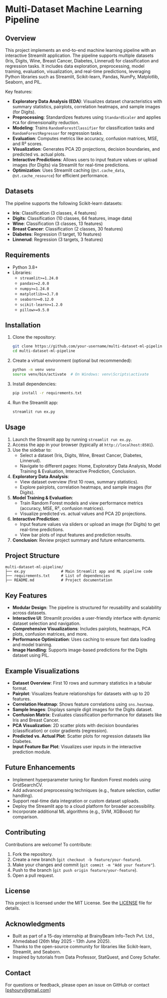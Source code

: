 # Multi-Dataset Machine Learning Pipeline

## Overview
This project implements an end-to-end machine learning pipeline with an interactive Streamlit application. The pipeline supports multiple datasets (Iris, Digits, Wine, Breast Cancer, Diabetes, Linnerud) for classification and regression tasks. It includes data exploration, preprocessing, model training, evaluation, visualization, and real-time predictions, leveraging Python libraries such as Streamlit, Scikit-learn, Pandas, NumPy, Matplotlib, Seaborn, and PIL.

Key features:
- **Exploratory Data Analysis (EDA)**: Visualizes dataset characteristics with summary statistics, pairplots, correlation heatmaps, and sample images (for Digits).
- **Preprocessing**: Standardizes features using `StandardScaler` and applies `PCA` for dimensionality reduction.
- **Modeling**: Trains `RandomForestClassifier` for classification tasks and `RandomForestRegressor` for regression tasks.
- **Evaluation**: Computes metrics like accuracy, confusion matrices, MSE, and R² scores.
- **Visualization**: Generates PCA 2D projections, decision boundaries, and predicted vs. actual plots.
- **Interactive Predictions**: Allows users to input feature values or upload images (for Digits) via Streamlit for real-time predictions.
- **Optimization**: Uses Streamlit caching (`@st.cache_data`, `@st.cache_resource`) for efficient performance.

## Datasets
The pipeline supports the following Scikit-learn datasets:
- **Iris**: Classification (3 classes, 4 features)
- **Digits**: Classification (10 classes, 64 features, image data)
- **Wine**: Classification (3 classes, 13 features)
- **Breast Cancer**: Classification (2 classes, 30 features)
- **Diabetes**: Regression (1 target, 10 features)
- **Linnerud**: Regression (3 targets, 3 features)

## Requirements
- Python 3.8+
- Libraries:
  - `streamlit>=1.24.0`
  - `pandas>=2.0.0`
  - `numpy>=1.24.0`
  - `matplotlib>=3.7.0`
  - `seaborn>=0.12.0`
  - `scikit-learn>=1.2.0`
  - `pillow>=9.5.0`

## Installation
1. Clone the repository:
   ```bash
   git clone https://github.com/your-username/multi-dataset-ml-pipeline.git
   cd multi-dataset-ml-pipeline
   ```
2. Create a virtual environment (optional but recommended):
   ```bash
   python -m venv venv
   source venv/bin/activate  # On Windows: venv\Scripts\activate
   ```
3. Install dependencies:
   ```bash
   pip install -r requirements.txt
   ```
4. Run the Streamlit app:
   ```bash
   streamlit run ex.py
   ```

## Usage
1. Launch the Streamlit app by running `streamlit run ex.py`.
2. Access the app in your browser (typically at `http://localhost:8501`).
3. Use the sidebar to:
   - Select a dataset (Iris, Digits, Wine, Breast Cancer, Diabetes, Linnerud).
   - Navigate to different pages: Home, Exploratory Data Analysis, Model Training & Evaluation, Interactive Prediction, Conclusion.
4. **Exploratory Data Analysis**:
   - View dataset overview (first 10 rows, summary statistics).
   - Explore pairplots, correlation heatmaps, and sample images (for Digits).
5. **Model Training & Evaluation**:
   - Train Random Forest models and view performance metrics (accuracy, MSE, R², confusion matrices).
   - Visualize predicted vs. actual values and PCA 2D projections.
6. **Interactive Prediction**:
   - Input feature values via sliders or upload an image (for Digits) to get real-time predictions.
   - View bar plots of input features and prediction results.
7. **Conclusion**: Review project summary and future enhancements.

## Project Structure
```
multi-dataset-ml-pipeline/
├── ex.py                # Main Streamlit app and ML pipeline code
├── requirements.txt     # List of dependencies
├── README.md            # Project documentation
```

## Key Features
- **Modular Design**: The pipeline is structured for reusability and scalability across datasets.
- **Interactive UI**: Streamlit provides a user-friendly interface with dynamic dataset selection and navigation.
- **Comprehensive Visualizations**: Includes pairplots, heatmaps, PCA plots, confusion matrices, and more.
- **Performance Optimization**: Uses caching to ensure fast data loading and model training.
- **Image Handling**: Supports image-based predictions for the Digits dataset using PIL.

## Example Visualizations
- **Dataset Overview**: First 10 rows and summary statistics in a tabular format.
- **Pairplot**: Visualizes feature relationships for datasets with up to 20 features.
- **Correlation Heatmap**: Shows feature correlations using `sns.heatmap`.
- **Sample Images**: Displays sample digit images for the Digits dataset.
- **Confusion Matrix**: Evaluates classification performance for datasets like Iris and Breast Cancer.
- **PCA Visualization**: 2D scatter plots with decision boundaries (classification) or color gradients (regression).
- **Predicted vs. Actual Plot**: Scatter plots for regression datasets like Diabetes.
- **Input Feature Bar Plot**: Visualizes user inputs in the interactive prediction module.

## Future Enhancements
- Implement hyperparameter tuning for Random Forest models using GridSearchCV.
- Add advanced preprocessing techniques (e.g., feature selection, outlier handling).
- Support real-time data integration or custom dataset uploads.
- Deploy the Streamlit app to a cloud platform for broader accessibility.
- Incorporate additional ML algorithms (e.g., SVM, XGBoost) for comparison.

## Contributing
Contributions are welcome! To contribute:
1. Fork the repository.
2. Create a new branch (`git checkout -b feature/your-feature`).
3. Make your changes and commit (`git commit -m "Add your feature"`).
4. Push to the branch (`git push origin feature/your-feature`).
5. Open a pull request.

## License
This project is licensed under the MIT License. See the [LICENSE](LICENSE) file for details.

## Acknowledgments
- Built as part of a 15-day internship at BrainyBeam Info-Tech Pvt. Ltd., Ahmedabad (26th May 2025 - 13th June 2025).
- Thanks to the open-source community for libraries like Scikit-learn, Streamlit, and Seaborn.
- Inspired by tutorials from Data Professor, StatQuest, and Corey Schafer.

## Contact
For questions or feedback, please open an issue on GitHub or contact [pshoury@gmail.com]
